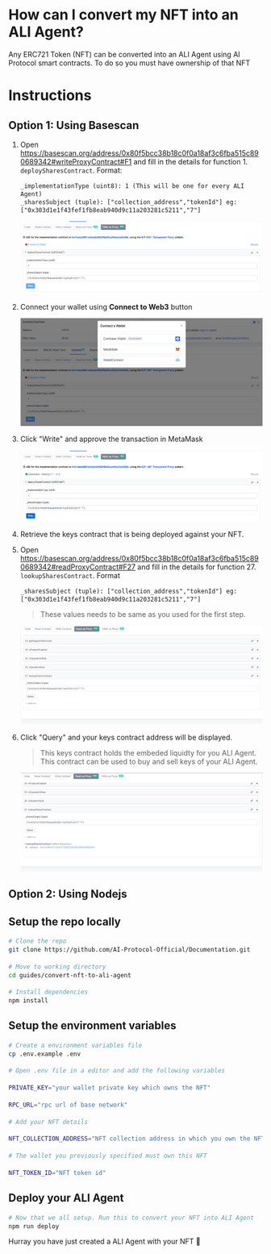 # How can I convert my NFT into an ALI Agent?
Any ERC721 Token (NFT) can be converted into an ALI Agent using AI Protocol smart contracts. To do so you must have ownership of that NFT

# Instructions
## Option 1: Using Basescan

1. Open https://basescan.org/address/0x80f5bcc38b18c0f0a18af3c6fba515c890689342#writeProxyContract#F1 and fill in the details for function 1. `deploySharesContract`. Format:
    ```
    _implementationType (uint8): 1 (This will be one for every ALI Agent)
    _sharesSubject (tuple): ["collection_address","tokenId"] eg: ["0x303d1e1f43fef1fb8eab940d9c11a203281c5211","7"]
    ```
    
    ![Add Details](./screenshots/1.png)

2. Connect your wallet using **Connect to Web3** button

    ![Connect Web3](./screenshots/2.png)

3. Click "Write" and approve the transaction in MetaMask

    ![Write](./screenshots/3.png)

4. Retrieve the keys contract that is being deployed against your NFT.
5. Open https://basescan.org/address/0x80f5bcc38b18c0f0a18af3c6fba515c890689342#readProxyContract#F27 and fill in the details for function 27. `lookupSharesContract`. Format
    ```
    _sharesSubject (tuple): ["collection_address","tokenId"] eg: ["0x303d1e1f43fef1fb8eab940d9c11a203281c5211","7"]
    ```
    > These values needs to be same as you used for the first step.

    ![Read](./screenshots/4.png)

6. Click "Query" and your keys contract address will be displayed.
    > This keys contract holds the embeded liquidty for you ALI Agent. This contract can be used to buy and sell keys of your ALI Agent.

    ![query](./screenshots/5.png)

## Option 2: Using Nodejs
## Setup the repo locally
```bash
# Clone the repo
git clone https://github.com/AI-Protocol-Official/Documentation.git

# Move to working directory
cd guides/convert-nft-to-ali-agent

# Install dependencies
npm install
```

## Setup the environment variables

```bash
# Create a environment variables file
cp .env.example .env

# Open .env file in a editor and add the following variables

PRIVATE_KEY="your wallet private key which owns the NFT"

RPC_URL="rpc url of base network"

# Add your NFT details

NFT_COLLECTION_ADDRESS="NFT collection address in which you own the NFT"

# The wallet you previously specified must own this NFT

NFT_TOKEN_ID="NFT token id"
```


## Deploy your ALI Agent

```bash
# Now that we all setup. Run this to convert your NFT into ALI Agent
npm run deploy
```

Hurray you have just created a ALI Agent with your NFT 🥳
